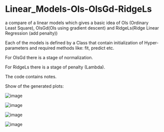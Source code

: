 # Linear_Models-Ols-OlsGd-RidgeLs

a compare of a linear models which gives a basic idea of Ols (Ordinary Least Square), OlsGd(Ols using gradient descent) and RidgeLs(Ridge Linear Regression (add penalty))

Each of the models is defined by a Class that contain initialization of Hyper-parameters and required methods like: fit, predict etc.

For OlsGd there is a stage of normalization.

For RidgeLs there is a stage of penalty (Lambda).

The code contains notes.

Show of the generated plots:

![image](https://user-images.githubusercontent.com/121183138/209963953-cc624140-4d22-4639-be98-0a750831bfa6.png)


![image](https://user-images.githubusercontent.com/121183138/209964010-5f590e43-98a2-4ff5-8ce0-af28e8b07c01.png)


![image](https://user-images.githubusercontent.com/121183138/209964069-35147a2c-792f-4cc5-ba40-7b7bb3f3e425.png)


![image](https://user-images.githubusercontent.com/121183138/209964110-80d9d63c-a57a-4447-91fc-7e3a93c41b98.png)




